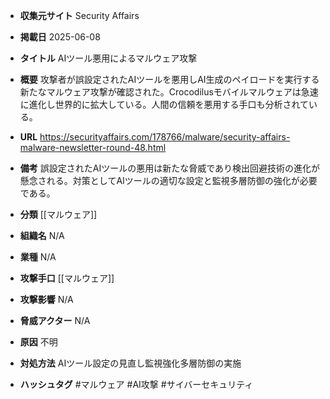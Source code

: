 - **収集元サイト**
Security Affairs

- **掲載日**
2025-06-08

- **タイトル**
AIツール悪用によるマルウェア攻撃

- **概要**
攻撃者が誤設定されたAIツールを悪用しAI生成のペイロードを実行する新たなマルウェア攻撃が確認された。Crocodilusモバイルマルウェアは急速に進化し世界的に拡大している。人間の信頼を悪用する手口も分析されている。

- **URL**
https://securityaffairs.com/178766/malware/security-affairs-malware-newsletter-round-48.html

- **備考**
誤設定されたAIツールの悪用は新たな脅威であり検出回避技術の進化が懸念される。対策としてAIツールの適切な設定と監視多層防御の強化が必要である。

- **分類**
[[マルウェア]]

- **組織名**
N/A

- **業種**
N/A

- **攻撃手口**
[[マルウェア]]

- **攻撃影響**
N/A

- **脅威アクター**
N/A

- **原因**
不明

- **対処方法**
AIツール設定の見直し監視強化多層防御の実施

- **ハッシュタグ**
#マルウェア #AI攻撃 #サイバーセキュリティ
